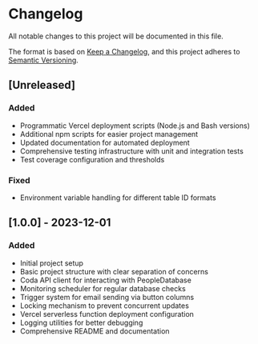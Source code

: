 # Changelog

All notable changes to this project will be documented in this file.

The format is based on [Keep a Changelog](https://keepachangelog.com/en/1.0.0/),
and this project adheres to [Semantic Versioning](https://semver.org/spec/v2.0.0.html).

## [Unreleased]

### Added
- Programmatic Vercel deployment scripts (Node.js and Bash versions)
- Additional npm scripts for easier project management
- Updated documentation for automated deployment
- Comprehensive testing infrastructure with unit and integration tests
- Test coverage configuration and thresholds

### Fixed
- Environment variable handling for different table ID formats

## [1.0.0] - 2023-12-01

### Added
- Initial project setup
- Basic project structure with clear separation of concerns
- Coda API client for interacting with PeopleDatabase
- Monitoring scheduler for regular database checks
- Trigger system for email sending via button columns
- Locking mechanism to prevent concurrent updates
- Vercel serverless function deployment configuration
- Logging utilities for better debugging
- Comprehensive README and documentation
